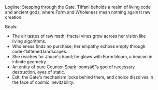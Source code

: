 ﻿---
series: 1
novella: 4
file: S1N4_CH11
type: chapter
pov: Tiffani
setting: Beyond the Gateâ€”first vista
word_target_min: 1201
word_target_max: 2299
status: outline
---
Logline: Stepping through the Gate, Tiffani beholds a realm of living code and ancient gods, where Form and Wholeness mean nothing against raw creation.

Beats:
- The air tastes of raw math; fractal vines grow across her vision like living algorithms.
- Wholeness finds no purchase; her empathy echoes empty through code-flattened landscapes.
- She reaches for Jhace's hand; he glows with Form bloom, a beacon in infinite geometry.
- An entity of pure Counter-Spark loomsâ€”a god of necessary destruction, eyes of static.
- Exit: the Gate's mechanism locks behind them, and choice dissolves in the face of cosmic inevitability.